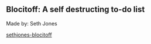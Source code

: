## Blocitoff: A self destructing to-do list

Made by: Seth Jones

[sethjones-blocitoff](https://sethjones-blocitoff.herokuapp.com/)
